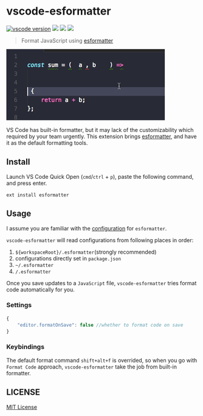 # vscode-esformatter

[![vscode version][vs-image]][vs-url]
![][install-url]
![][rate-url]
![][license-url]

> Format JavaScript using [esformatter](https://github.com/millermedeiros/esformatter)

![](https://raw.githubusercontent.com/leftstick/vscode-esformatter/master/docs/img/format.gif)


VS Code has built-in formatter, but it may lack of the customizability which required by your team urgently. This extension brings [esformatter](https://github.com/millermedeiros/esformatter), and have it as the default formatting tools.


## Install

Launch VS Code Quick Open (`cmd`/`ctrl` + `p`), paste the following command, and press enter.

```
ext install esformatter
```

## Usage

I assume you are familiar with the [configuration](https://github.com/millermedeiros/esformatter/blob/master/doc/config.md) for `esformatter`.

`vscode-esformatter` will read configurations from following places in order:

1. `${workspaceRoot}/.esformatter`(strongly recommended)
2. configurations directly set in `package.json`
3. `~/.esformatter`
4. `/.esformatter`

Once you save updates to a `JavaScript` file, `vscode-esformatter` tries format code automatically for you.

### Settings

```javascript
{
    "editor.formatOnSave": false //whether to format code on save
}
```

### Keybindings

The default format command `shift+alt+f` is overrided, so when you go with `Format Code` approach, `vscode-esformatter` take the job from built-in formatter.


## LICENSE ##

[MIT License](https://raw.githubusercontent.com/leftstick/vscode-esformatter/master/LICENSE)


[vs-url]: https://marketplace.visualstudio.com/items?itemName=howardzuo.vscode-esformatter
[vs-image]: http://vsmarketplacebadge.apphb.com/version/howardzuo.vscode-esformatter.svg
[install-url]: http://vsmarketplacebadge.apphb.com/installs/howardzuo.vscode-esformatter.svg
[rate-url]: http://vsmarketplacebadge.apphb.com/rating/howardzuo.vscode-esformatter.svg
[license-url]: https://img.shields.io/github/license/leftstick/vscode-esformatter.svg
